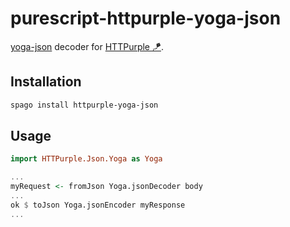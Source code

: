 # purescript-httpurple-yoga-json

[yoga-json](https://github.com/rowtype-yoga/purescript-yoga-json) decoder for [HTTPurple 🪁](https://github.com/sigma-andex/purescript-httpurple).

## Installation

```bash
spago install httpurple-yoga-json
```

## Usage

```purescript
import HTTPurple.Json.Yoga as Yoga

...
myRequest <- fromJson Yoga.jsonDecoder body
...
ok $ toJson Yoga.jsonEncoder myResponse
...
```
